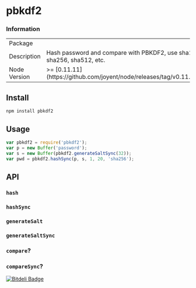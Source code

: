 pbkdf2
======

### Information

<table>
<tr>
  <td>Package</td>
  <td></td>
</tr>
<tr>
  <td>Description</td>
  <td>Hash password and compare with PBKDF2, use sha1, sha256, sha512, etc. </td>
</tr>
<tr>
  <td>Node Version</td>
  <td>>= [0.11.11](https://github.com/joyent/node/releases/tag/v0.11.11)</td>
</tr>
</table>

## Install

```shell
npm install pbkdf2
```


## Usage

```js
var pbkdf2 = require('pbkdf2');
var p = new Buffer('password');
var s = new Buffer(pbkdf2.generateSaltSync(32));
var pwd = pbkdf2.hashSync(p, s, 1, 20, 'sha256');
```


## API

### `hash`
### `hashSync`
### `generateSalt`
### `generateSaltSync`
### `compare`?
### `compareSync`?

[![Bitdeli Badge](https://d2weczhvl823v0.cloudfront.net/fundon/pbkdf2/trend.png)](https://bitdeli.com/free "Bitdeli Badge")
